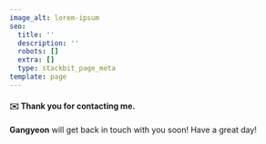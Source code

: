 ```yaml
---
image_alt: lorem-ipsum
seo:
  title: ''
  description: ''
  robots: []
  extra: []
  type: stackbit_page_meta
template: page
---
```

#### ✉️  Thank you for contacting me.

**Gangyeon** will get back in touch with you soon! Have a great day!
